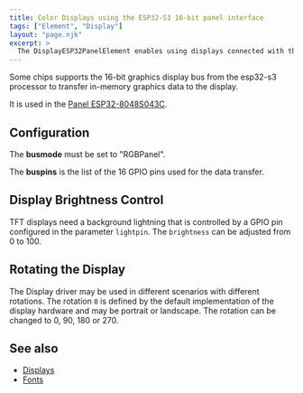 ```yaml
---
title: Color Displays using the ESP32-S3 16-bit panel interface
tags: ["Element", "Display"]
layout: "page.njk"
excerpt: >
  The DisplayESP32PanelElement enables using displays connected with the ESP32 Panel interface.
---
```


<!-- ![xxxx display](/elements/display/xxxx.jpg) -->

Some chips supports the 16-bit graphics display bus from the esp32-s3 processor to transfer in-memory graphics data to the display.

It is used in the [Panel ESP32-8048S043C](/boards/esp32s3/panel-8048S043.md).

## Configuration

The **busmode** must be set to "RGBPanel".

The **buspins** is the list of the 16 GPIO pins used for the data transfer.


## Display Brightness Control

TFT displays need a background lightning that is controlled by a GPIO pin configured in
the parameter `lightpin`.
The `brightness` can be adjusted from 0 to 100.


## Rotating the Display

The Display driver may be used in different scenarios with different rotations. The rotation `0` is defined by the default
implementation of the display hardware and may be portrait or landscape. The rotation can be changed to 0, 90, 180 or 270.


## See also

* [Displays](/elements/display/index.md)
* [Fonts](/elements/display/fonts.md)
